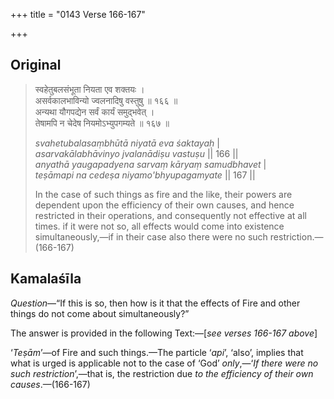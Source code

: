 +++
title = "0143 Verse 166-167"

+++
## Original 
>
> स्वहेतुबलसंभूता नियता एव शक्तयः ।  
> असर्वकालभाविन्यो ज्वलनादिषु वस्तुषु ॥ १६६ ॥  
> अन्यथा यौगपद्येन सर्वं कार्यं समुद्भवेत् ।  
> तेषामपि न चेदेष नियमोऽभ्युपगम्यते ॥ १६७ ॥ 
>
> *svahetubalasaṃbhūtā niyatā eva śaktayaḥ* \|  
> *asarvakālabhāvinyo jvalanādiṣu vastuṣu* \|\| 166 \|\|  
> *anyathā yaugapadyena sarvaṃ kāryaṃ samudbhavet* \|  
> *teṣāmapi na cedeṣa niyamo'bhyupagamyate* \|\| 167 \|\| 
>
> In the case of such things as fire and the like, their powers are dependent upon the efficiency of their own causes, and hence restricted in their operations, and consequently not effective at all times. if it were not so, all effects would come into existence simultaneously,—if in their case also there were no such restriction.—(166-167)



## Kamalaśīla

*Question*—“If this is so, then how is it that the effects of Fire and other things do not come about simultaneously?”

The answer is provided in the following Text:—[*see verses 166-167 above*]

‘*Teṣām*’—of Fire and such things.—The particle ‘*api*’, ‘also’, implies that what is urged is applicable not to the case of ‘God’ *only*,—‘*If there were no such restriction*’,—that is, the restriction due *to the efficiency of their own causes*.—(166-167)


